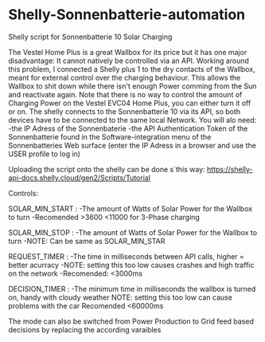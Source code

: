 # Shelly-Sonnenbatterie-automation
Shelly script for Sonnenbatterie 10 Solar Charging

The Vestel Home Plus is a great Wallbox for its price but it has one major disadvantage: It cannot natively be controlled via an API. Working around this problem, I connected a Shelly plus 1 to the dry contacts of the Wallbox, meant for external control over the charging behaviour. This allows the Wallbox to shit down while there isn't enough Power comming from the Sun and reactivate again. Note that there is no way to control the amount of Charging Power on the Vestel EVC04 Home Plus, you can either turn it off or on. The shelly connects to the Sonnenbatterie 10 via its API, so both devices have to be connected to the same local Network. You will alo need:
-the IP Adress of the Sonnenbaterie
-the API Authentication Token of the Sonnenbatterie found in the Software-integration menu of the Sonnenbatteries Web surface (enter the IP Adress in a browser and use the USER profile to log in)

Uploading the script onto the shelly can be done s´this way: https://shelly-api-docs.shelly.cloud/gen2/Scripts/Tutorial

Controls:

SOLAR_MIN_START : 
-The amount of Watts of Solar Power for the Wallbox to turn
-Recomended >3600 <11000 for 3-Phase charging

SOLAR_MIN_STOP : 
-The amount of Watts of Solar Power for the Wallbox to turn
-NOTE: Can be same as SOLAR_MIN_STAR

REQUEST_TIMER : 
-The time in milliseconds between API calls, higher = better acurracy 
-NOTE: setting this too low causes crashes and high traffic on the network 
-Recomended: <3000ms

DECISION_TIMER : 
-The minimum time in milliseconds the wallbox is turned on, handy with cloudy weather 
NOTE: setting this too low can cause problems with the car 
Recomended <60000ms

The mode can also be switched from Power Production to Grid feed based decisions by replacing the according varaibles
